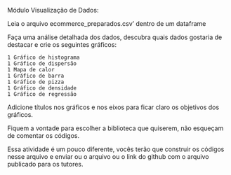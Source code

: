 Módulo Visualização de Dados:

Leia o arquivo ecommerce_preparados.csv’ dentro de um dataframe

Faça uma análise detalhada dos dados, descubra quais dados gostaria de destacar e crie os seguintes gráficos:
    
    1 Gráfico de histograma
    1 Gráfico de dispersão
    1 Mapa de calor
    1 Gráfico de barra
    1 Gráfico de pizza
    1 Gráfico de densidade
    1 Gráfico de regressão

Adicione títulos nos gráficos e nos eixos para ficar claro os objetivos dos gráficos.

Fiquem a vontade para escolher a biblioteca que quiserem, não esqueçam de comentar os códigos.

Essa atividade é um pouco diferente, vocês terão que construir os códigos nesse arquivo e enviar ou o arquivo ou o link do github com o arquivo publicado para os tutores.
